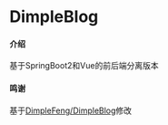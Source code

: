 
# DimpleBlog
#### 介绍
基于SpringBoot2和Vue的前后端分离版本
#### 鸣谢
基于[DimpleFeng/DimpleBlog](http://www.bianxiaofeng.com/)修改

